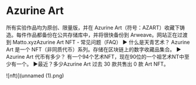 # Azurine Art

所有实验作品均为原创、限量版，并在 Azurine Art（符号：AZART）收藏下铸造。每件作品都备份在公共存储库中，并将很快备份到 Arweave。网站正在过渡到 Matto.xyzAzurine Art NFT - 常见问题（FAQ）
▶ 什么是天青艺术？
Azurine Art 是一个 NFT（非同质代币）系列。存储在区块链上的数字收藏品集合。
▶ Azurine Art 代币有多少？
有一个94个艺术NFT，现在90位的一个祖艺术NT中至少有一个。
▶最近？多少Azurine Art
过去 30 款共售出 0 款 Art NFT。

![nft)](unnamed (1).png)
